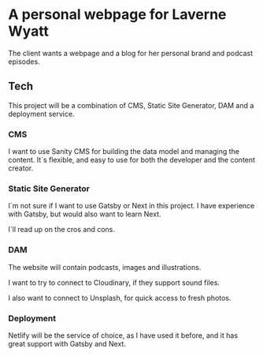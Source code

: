 # A personal webpage for Laverne Wyatt
The client wants a webpage and a blog for her personal brand and podcast episodes.

## Tech
This project will be a combination of CMS, Static Site Generator, DAM and a deployment service.

### CMS
I want to use Sanity CMS for building the data model and managing the content. 
It´s flexible, and easy to use for both the developer and the content creator.

### Static Site Generator
I´m not sure if I want to use Gatsby or Next in this project. I have experience with Gatsby, but would also want to learn Next.

I´ll read up on the cros and cons.

### DAM
The website will contain podcasts, images and illustrations.

I want to try to connect to Cloudinary, if they support sound files.

I also want to connect to Unsplash, for quick access to fresh photos.

### Deployment
Netlify will be the service of choice, as I have used it before, and it has great support with Gatsby and Next.
